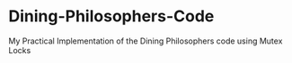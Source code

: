 # Dining-Philosophers-Code
My Practical Implementation of the Dining Philosophers code using Mutex Locks
